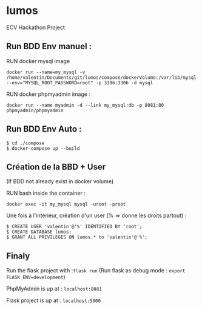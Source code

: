 # lumos
ECV Hackathon Project

## Run BDD Env manuel :
RUN docker mysql image 

`docker run --name=my_mysql -v /home/valentin/Documents/git/lumos/compose/dockerVolume:/var/lib/mysql --env="MYSQL_ROOT_PASSWORD=root" -p 3306:3306 -d mysql`

RUN docker phpmyadmin image :

`docker run --name myadmin -d --link my_mysql:db -p 8081:80 phpmyadmin/phpmyadmin`

## Run BDD Env Auto :

```
$ cd ./compose
$ docker-compose up --build
```

## Création de la BBD + User 
(If BDD not already exist in docker volume)

RUN bash inside the container :

`docker exec -it my_mysql mysql -uroot -proot`

Une fois à l'intérieur, création d'un user (% => donne les droits partout) :

```
$ CREATE USER 'valentin'@'%' IDENTIFIED BY 'root';
$ CREATE DATABASE lumos;
$ GRANT ALL PRIVILEGES ON lumos.* to 'valentin'@'%';
```

## Finaly

Run the flask project with :`flask run`
(Run flask as debug mode : `export FLASK_ENV=development`)

PhpMyAdmin is up at : `localhost:8081`

Flask project is up at : `localhost:5000`

